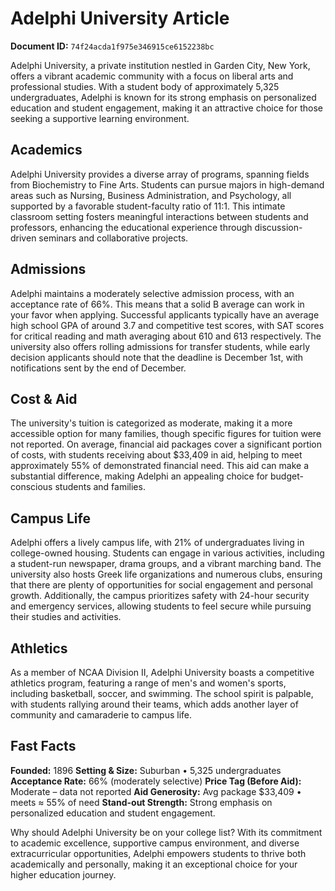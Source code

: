 # Adelphi University Article

**Document ID:** `74f24acda1f975e346915ce6152238bc`

Adelphi University, a private institution nestled in Garden City, New York, offers a vibrant academic community with a focus on liberal arts and professional studies. With a student body of approximately 5,325 undergraduates, Adelphi is known for its strong emphasis on personalized education and student engagement, making it an attractive choice for those seeking a supportive learning environment.

## Academics
Adelphi University provides a diverse array of programs, spanning fields from Biochemistry to Fine Arts. Students can pursue majors in high-demand areas such as Nursing, Business Administration, and Psychology, all supported by a favorable student-faculty ratio of 11:1. This intimate classroom setting fosters meaningful interactions between students and professors, enhancing the educational experience through discussion-driven seminars and collaborative projects.

## Admissions
Adelphi maintains a moderately selective admission process, with an acceptance rate of 66%. This means that a solid B average can work in your favor when applying. Successful applicants typically have an average high school GPA of around 3.7 and competitive test scores, with SAT scores for critical reading and math averaging about 610 and 613 respectively. The university also offers rolling admissions for transfer students, while early decision applicants should note that the deadline is December 1st, with notifications sent by the end of December.

## Cost & Aid
The university's tuition is categorized as moderate, making it a more accessible option for many families, though specific figures for tuition were not reported. On average, financial aid packages cover a significant portion of costs, with students receiving about $33,409 in aid, helping to meet approximately 55% of demonstrated financial need. This aid can make a substantial difference, making Adelphi an appealing choice for budget-conscious students and families.

## Campus Life
Adelphi offers a lively campus life, with 21% of undergraduates living in college-owned housing. Students can engage in various activities, including a student-run newspaper, drama groups, and a vibrant marching band. The university also hosts Greek life organizations and numerous clubs, ensuring that there are plenty of opportunities for social engagement and personal growth. Additionally, the campus prioritizes safety with 24-hour security and emergency services, allowing students to feel secure while pursuing their studies and activities.

## Athletics
As a member of NCAA Division II, Adelphi University boasts a competitive athletics program, featuring a range of men's and women's sports, including basketball, soccer, and swimming. The school spirit is palpable, with students rallying around their teams, which adds another layer of community and camaraderie to campus life.

## Fast Facts
**Founded:** 1896
**Setting & Size:** Suburban • 5,325 undergraduates
**Acceptance Rate:** 66% (moderately selective)
**Price Tag (Before Aid):** Moderate – data not reported
**Aid Generosity:** Avg package $33,409 • meets ≈ 55% of need
**Stand-out Strength:** Strong emphasis on personalized education and student engagement.

Why should Adelphi University be on your college list? With its commitment to academic excellence, supportive campus environment, and diverse extracurricular opportunities, Adelphi empowers students to thrive both academically and personally, making it an exceptional choice for your higher education journey.
